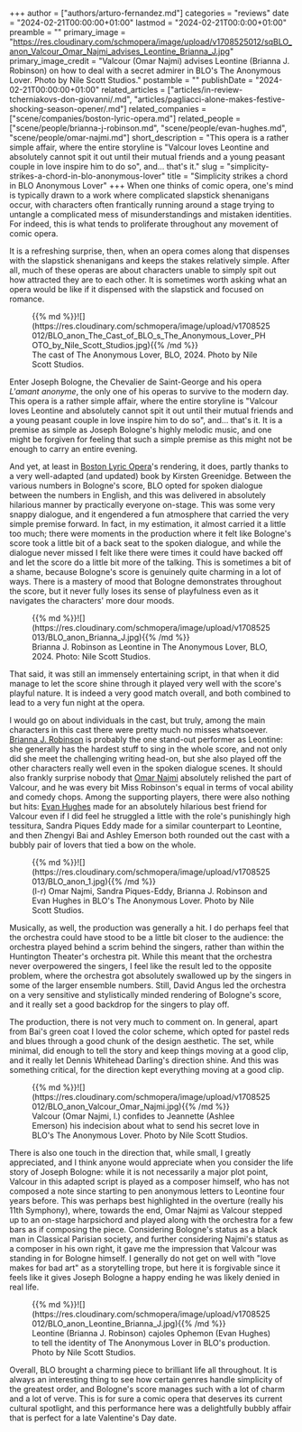 +++
author = ["authors/arturo-fernandez.md"]
categories = "reviews"
date = "2024-02-21T00:00:00+01:00"
lastmod = "2024-02-21T00:0:00+01:00"
preamble = ""
primary_image = "https://res.cloudinary.com/schmopera/image/upload/v1708525012/sqBLO_anon_Valcour_Omar_Najmi_advises_Leontine_Brianna_J.jpg"
primary_image_credit = "Valcour (Omar Najmi) advises Leontine (Brianna J. Robinson) on how to deal with a secret admirer in BLO's The Anonymous Lover. Photo by Nile Scott Studios."
postamble = ""
publishDate = "2024-02-21T00:00:00+01:00"
related_articles = ["articles/in-review-tcherniakovs-don-giovanni/.md", "articles/pagliacci-alone-makes-festive-shocking-season-opener/.md"]
related_companies = ["scene/companies/boston-lyric-opera.md"]
related_people = ["scene/people/brianna-j-robinson.md", "scene/people/evan-hughes.md", "scene/people/omar-najmi.md"]
short_description = "This opera is a rather simple affair, where the entire storyline is "Valcour loves Leontine and absolutely cannot spit it out until their mutual friends and a young peasant couple in love inspire him to do so", and… that's it."
slug = "simplicity-strikes-a-chord-in-blo-anonymous-lover"
title = "Simplicity strikes a chord in BLO Anonymous Lover"
+++
When one thinks of comic opera, one's mind is typically drawn to a work where complicated slapstick shenanigans occur, with characters often frantically running around a stage trying to untangle a complicated mess of misunderstandings and mistaken identities. For indeed, this is what tends to proliferate throughout any movement of comic opera. 

It is a refreshing surprise, then, when an opera comes along that dispenses with the slapstick shenanigans and keeps the stakes relatively simple. After all, much of these operas are about characters unable to simply spit out how attracted they are to each other. It is sometimes worth asking what an opera would be like if it dispensed with the slapstick and focused on romance.

<figure data-type="image">{{% md %}}![](https://res.cloudinary.com/schmopera/image/upload/v1708525012/BLO_anon_The_Cast_of_BLO_s_The_Anonymous_Lover_PHOTO_by_Nile_Scott_Studios.jpg){{% /md %}}

<figcaption>The cast of The Anonymous Lover, BLO, 2024. Photo by Nile Scott Studios.</figcaption>
</figure>

Enter Joseph Bologne, the Chevalier de Saint-George and his opera _L'amant anonyme_, the only one of his operas to survive to the modern day. This opera is a rather simple affair, where the entire storyline is "Valcour loves Leontine and absolutely cannot spit it out until their mutual friends and a young peasant couple in love inspire him to do so", and… that's it. It is a premise as simple as Joseph Bologne's highly melodic music, and one might be forgiven for feeling that such a simple premise as this might not be enough to carry an entire evening.

And yet, at least in [Boston Lyric Opera](/scene/companies/boston-lyric-opera/)'s rendering, it does, partly thanks to a very well-adapted (and updated) book by Kirsten Greenidge. Between the various numbers in Bologne's score, BLO opted for spoken dialogue between the numbers in English, and this was delivered in absolutely hilarious manner by practically everyone on-stage. This was some very snappy dialogue, and it engendered a fun atmosphere that carried the very simple premise forward. In fact, in my estimation, it almost carried it a little too much; there were moments in the production where it felt like Bologne's score took a little bit of a back seat to the spoken dialogue, and while the dialogue never missed I felt like there were times it could have backed off and let the score do a little bit more of the talking. This is sometimes a bit of a shame, because Bologne's score is genuinely quite charming in a lot of ways. There is a mastery of mood that Bologne demonstrates throughout the score, but it never fully loses its sense of playfulness even as it navigates the characters' more dour moods.

<figure data-type="image">{{% md %}}![](https://res.cloudinary.com/schmopera/image/upload/v1708525013/BLO_anon_Brianna_J.jpg){{% /md %}}

<figcaption>Brianna J. Robinson as Leontine in The Anonymous Lover, BLO, 2024. Photo: Nile Scott Studios.</figcaption>
</figure>

That said, it was still an immensely entertaining script, in that when it did manage to let the score shine through it played very well with the score's playful nature. It is indeed a very good match overall, and both combined to lead to a very fun night at the opera.

I would go on about individuals in the cast, but truly, among the main characters in this cast there were pretty much no misses whatsoever. [Brianna J. Robinson](/scene/people/brianna-j-robinson/) is probably the one stand-out performer as Leontine: she generally has the hardest stuff to sing in the whole score, and not only did she meet the challenging writing head-on, but she also played off the other characters really well even in the spoken dialogue scenes. It should also frankly surprise nobody that [Omar Najmi](/scene/people/omar-najmi/) absolutely relished the part of Valcour, and he was every bit Miss Robinson's equal in terms of vocal ability and comedy chops. Among the supporting players, there were also nothing but hits: [Evan Hughes](/scene/people/evan-hughes/) made for an absolutely hilarious best friend for Valcour even if I did feel he struggled a little with the role's punishingly high tessitura, Sandra Piques Eddy made for a similar counterpart to Leontine, and then Zhengyi Bai and Ashley Emerson both rounded out the cast with a bubbly pair of lovers that tied a bow on the whole.

<figure data-type="image">{{% md %}}![](https://res.cloudinary.com/schmopera/image/upload/v1708525013/BLO_anon_1.jpg){{% /md %}}

<figcaption>(l-r) Omar Najmi, Sandra Piques-Eddy, Brianna J. Robinson and Evan Hughes in BLO's The Anonymous Lover. Photo by Nile Scott Studios.</figcaption>
</figure>

Musically, as well, the production was generally a hit. I do perhaps feel that the orchestra could have stood to be a little bit closer to the audience: the orchestra played behind a scrim behind the singers, rather than within the Huntington Theater's orchestra pit. While this meant that the orchestra never overpowered the singers, I feel like the result led to the opposite problem, where the orchestra got absolutely swallowed up by the singers in some of the larger ensemble numbers. Still, David Angus led the orchestra on a very sensitive and stylistically minded rendering of Bologne's score, and it really set a good backdrop for the singers to play off.

The production, there is not very much to comment on. In general, apart from Bai's green coat I loved the color scheme, which opted for pastel reds and blues through a good chunk of the design aesthetic. The set, while minimal, did enough to tell the story and keep things moving at a good clip, and it really let Dennis Whitehead Darling's direction shine. And this was something critical, for the direction kept everything moving at a good clip.

<figure data-type="image">{{% md %}}![](https://res.cloudinary.com/schmopera/image/upload/v1708525012/BLO_anon_Valcour_Omar_Najmi.jpg){{% /md %}}

<figcaption>Valcour (Omar Najmi, l.) confides to Jeannette (Ashlee Emerson) his indecision about what to send his secret love in BLO's The Anonymous Lover. Photo by Nile Scott Studios.</figcaption>
</figure>

There is also one touch in the direction that, while small, I greatly appreciated, and I think anyone would appreciate when you consider the life story of Joseph Bologne: while it is not necessarily a major plot point, Valcour in this adapted script is played as a composer himself, who has not composed a note since starting to pen anonymous letters to Leontine four years before. This was perhaps best highlighted in the overture (really his 11th Symphony), where, towards the end, Omar Najmi as Valcour stepped up to an on-stage harpsichord and played along with the orchestra for a few bars as if composing the piece. Considering Bologne's status as a black man in Classical Parisian society, and further considering Najmi's status as a composer in his own right, it gave me the impression that Valcour was standing in for Bologne himself. I generally do not get on well with "love makes for bad art" as a storytelling trope, but here it is forgivable since it feels like it gives Joseph Bologne a happy ending he was likely denied in real life.

<figure data-type="image">{{% md %}}![](https://res.cloudinary.com/schmopera/image/upload/v1708525012/BLO_anon_Leontine_Brianna_J.jpg){{% /md %}}

<figcaption>Leontine (Brianna J. Robinson) cajoles Ophemon (Evan Hughes) to tell the identity of The Anonymous Lover in BLO's production. Photo by Nile Scott Studios.</figcaption>
</figure>

Overall, BLO brought a charming piece to brilliant life all throughout. It is always an interesting thing to see how certain genres handle simplicity of the greatest order, and Bologne's score manages such with a lot of charm and a lot of verve. This is for sure a comic opera that deserves its current cultural spotlight, and this performance here was a delightfully bubbly affair that is perfect for a late Valentine's Day date.